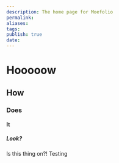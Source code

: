 ```yaml
---
description: The home page for Moefolio
permalink: 
aliases: 
tags: 
publish: true
date:
---
```

# Hooooow
## How

### Does

#### It

##### Look?

Is this thing on?! Testing 